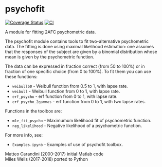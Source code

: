 
# psychofit
[![Coverage Status](https://coveralls.io/repos/github/cortex-lab/psychofit/badge.svg?branch=master)](https://coveralls.io/github/cortex-lab/psychofit?branch=master)
[![CI](https://github.com/cortex-lab/psychofit/actions/workflows/main.yaml/badge.svg)](https://github.com/cortex-lab/psychofit/actions/workflows/main.yaml)

A module for fitting 2AFC psychometric data.

The psychofit module contains tools to fit two-alternative psychometric
data. The fitting is done using maximal likelihood estimation: one
assumes that the responses of the subject are given by a binomial
distribution whose mean is given by the psychometric function.

The data can be expressed in fraction correct (from 50 to 100%) or in
fraction of one specific choice (from 0 to 100%). To fit them you can use
these functions:

 - `weibull50`          - Weibull function from 0.5 to 1, with lapse rate.
 - `weibull`            - Weibull function from 0 to 1, with lapse rate.
 - `erf_psycho`         - erf function from 0 to 1, with lapse rate.
 - `erf_psycho_2gammas` - erf function from 0 to 1, with two lapse rates.

Functions in the toolbox are:

 - `mle_fit_psycho`     - Maximumum likelihood fit of psychometric function.
 - `neg_likelihood`     - Negative likelihood of a psychometric function.

For more info, see:

 - `Examples.ipynb`     - Examples of use of psychofit toolbox.

Matteo Carandini (2000-2017) initial Matlab code<br>
Miles Wells (2017-2018) ported to Python
